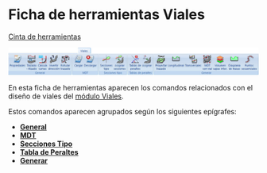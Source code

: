 # Ficha de herramientas Viales

[Cinta de herramientas](/mdtopx/cinta-de-herramientas/)

![](../../../.gitbook/assets/ficha-de-herramientas-viales.jpg)

En esta ficha de herramientas aparecen los comandos relacionados con el diseño de viales del [módulo Viales](../../modulo-viales/).

Estos comandos aparecen agrupados según los siguientes epígrafes:

* ****[**General**](viales-general.md)****
* ****[**MDT**](viales-mdt.md)****
* ****[**Secciones Tipo**](secciones-tipo.md)****
* ****[**Tabla de Peraltes**](tabla-de-peraltes.md)****
* ****[**Generar**](viales-generar.md)****
